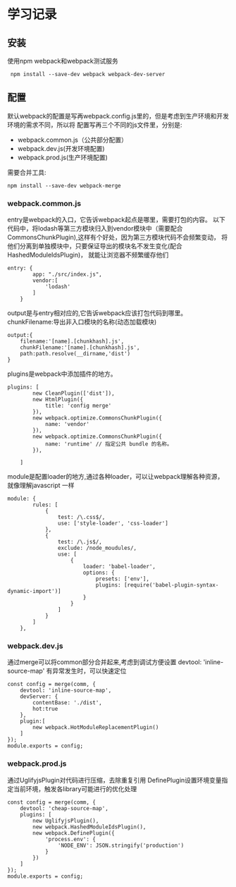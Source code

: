 # 学习记录

## 安装

使用npm webpack和webpack测试服务

     npm install --save-dev webpack webpack-dev-server

## 配置

默认webpack的配置是写再webpack.config.js里的，但是考虑到生产环境和开发环境的需求不同，所以将
配置写再三个不同的js文件里，分别是:

- webpack.common.js（公共部分配置）
- webpack.dev.js(开发环境配置)
- webpack.prod.js(生产环境配置)

需要合并工具:

    npm install --save-dev webpack-merge

### webpack.common.js

entry是webpack的入口，它告诉webpack起点是哪里，需要打包的内容。
以下代码中，将lodash等第三方模块归入到vendor模块中（需要配合
CommonsChunkPlugin),这样有个好处，因为第三方模块代码不会频繁变动，
将他们分离到单独模块中，只要保证导出的模块名不发生变化(配合HashedModuleIdsPlugin)，
就能让浏览器不频繁缓存他们

    entry: {
            app: "./src/index.js",
            vendor:[
                'lodash'
            ]
        }

output是与entry相对应的,它告诉webpack应该打包代码到哪里。
chunkFilename:导出非入口模块的名称(动态加载模块)

    output:{
        filename:'[name].[chunkhash].js',
        chunkFilename:'[name].[chunkhash].js',
        path:path.resolve(__dirname,'dist')
    }

plugins是webpack中添加插件的地方。

    plugins: [
            new CleanPlugin(['dist']),
            new HtmlPlugin({
                title: 'config merge'
            }),
            new webpack.optimize.CommonsChunkPlugin({
                name: 'vendor'
            }),
            new webpack.optimize.CommonsChunkPlugin({
                name: 'runtime' // 指定公共 bundle 的名称。
            }),

        ]

module是配置loader的地方,通过各种loader，可以让webpack理解各种资源，就像理解javascript
一样

    module: {
            rules: [
                {
                    test: /\.css$/,
                    use: ['style-loader', 'css-loader']
                },
                {
                    test: /\.js$/,
                    exclude: /node_moudules/,
                    use: [
                        {
                            loader: 'babel-loader',
                            options: {
                                presets: ['env'],
                                plugins: [require('babel-plugin-syntax-dynamic-import')]
                            }
                        }
                    ]
                }
            ]
        },

### webpack.dev.js

通过merge可以将common部分合并起来,考虑到调试方便设置 devtool: 'inline-source-map'
有异常发生时，可以快速定位

    const config = merge(comm, {
        devtool: 'inline-source-map',
        devServer: {
            contentBase: './dist',
            hot:true
        },
        plugin:[
            new webpack.HotModuleReplacementPlugin()
        ]
    });
    module.exports = config;


### webpack.prod.js

通过UglifyjsPlugin对代码进行压缩，去除重复引用
DefinePlugin设置环境变量指定当前环境，触发各library可能进行的优化处理

    const config = merge(comm, {
        devtool: 'cheap-source-map',
        plugins: [
            new UglifyjsPlugin(),
            new webpack.HashedModuleIdsPlugin(),
            new webpack.DefinePlugin({
                'process.env': {
                    'NODE_ENV': JSON.stringify('production')
                }
            })
        ]
    });
    module.exports = config;





